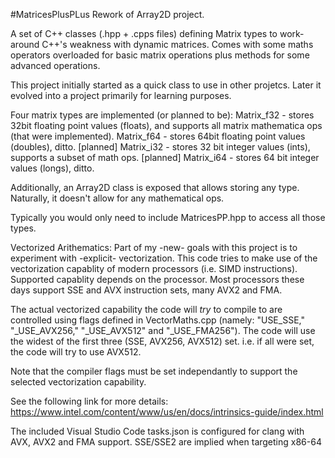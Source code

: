 #MatricesPlusPLus
Rework of Array2D project.

A set of C++ classes (.hpp + .cpps files) defining Matrix types to work-around C++'s weakness with dynamic matrices.
Comes with some maths operators overloaded for basic matrix operations plus methods for some advanced operations.

This project initially started as a quick class to use in other projetcs. Later it evolved into a project primarily for learning purposes.

Four matrix types are implemented (or planned to be):
Matrix_f32 - stores 32bit floating point values (floats), and supports all matrix mathematica ops (that were implemented).
Matrix_f64 - stores 64bit floating point values (doubles), ditto.
[planned] Matrix_i32 - stores 32 bit integer values (ints), supports a subset of math ops.
[planned] Matrix_i64 - stores 64 bit integer values (longs), ditto.

Additionally, an Array2D class is exposed that allows storing any type. Naturally, it doesn't allow for any mathematical ops.

Typically you would only need to include MatricesPP.hpp to access all those types.

Vectorized Arithematics:
Part of my -new- goals with this project is to experiment with -explicit- vectorization. This code tries to make use of the vectorization capablity of modern processors (i.e. SIMD instructions). Supported capablity depends on the processor. Most processors these days support SSE and AVX instruction sets, many AVX2 and FMA.

The actual vectorized capability the code will *try* to compile to are controlled using flags defined in VectorMaths.cpp (namely: "USE_SSE," "_USE_AVX256," "_USE_AVX512" and "_USE_FMA256"). The code will use the widest of the first three (SSE, AVX256, AVX512) set. i.e. if all were set, the code will try to use AVX512. 

Note that the compiler flags must be set independantly to support the selected vectorization capability.

See the following link for more details:
https://www.intel.com/content/www/us/en/docs/intrinsics-guide/index.html

The included Visual Studio Code tasks.json is configured for clang with AVX, AVX2 and FMA support. SSE/SSE2 are implied when targeting x86-64
